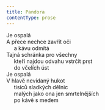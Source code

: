 ```yaml
---
title: Pandora
contentType: prose
---
```


Je ospalá  
A přece nechce zavřít oči  
     a kávu odmítá  
Tajná schránka pro všechny  
     kteří najdou odvahu vstrčit prst  
     do včelích úst  
Je ospalá  
V hlavě nevídaný hukot  
     tisíců sladkých dělnic  
     malých jako ona jen smrtelnějších  
     po kávě s medem
